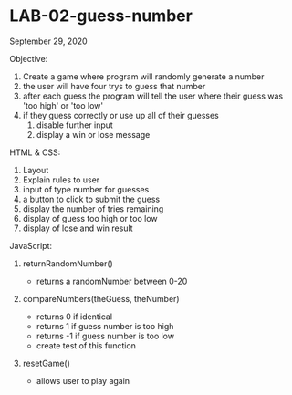 # LAB-02-guess-number

September 29, 2020

Objective:

1) Create a game where program will randomly generate a number
1) the user will have four trys to guess that number
1) after each guess the program will tell the user where their guess was 'too high' or 'too low'
1) if they guess correctly or use up all of their guesses
    1) disable further input
    1) display a win or lose message


HTML & CSS:

1) Layout
1) Explain rules to user
1) input of type number for guesses
1) a button to click to submit the guess
1) display the number of tries remaining
1) display of guess too high or too low
1) display of lose and win result

JavaScript:

1) returnRandomNumber()
    * returns a randomNumber between 0-20
1) compareNumbers(theGuess, theNumber)
    * returns 0 if identical
    * returns 1 if guess number is too high
    * returns -1 if guess number is too low
    * create test of this function

1) resetGame()
    * allows user to play again